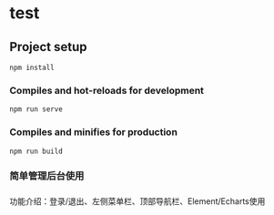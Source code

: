 # test

## Project setup
```
npm install
```

### Compiles and hot-reloads for development
```
npm run serve
```

### Compiles and minifies for production
```
npm run build
```

### 简单管理后台使用

#####
功能介绍：登录/退出、左侧菜单栏、顶部导航栏、Element/Echarts使用

